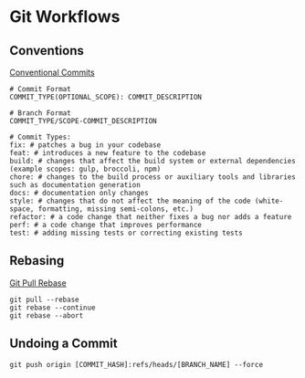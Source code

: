 # Git Workflows

## Conventions

[Conventional Commits](https://www.conventionalcommits.org/en/v1.0.0/#summary)

```
# Commit Format
COMMIT_TYPE(OPTIONAL_SCOPE): COMMIT_DESCRIPTION

# Branch Format
COMMIT_TYPE/SCOPE-COMMIT_DESCRIPTION

# Commit Types:
fix: # patches a bug in your codebase
feat: # introduces a new feature to the codebase
build: # changes that affect the build system or external dependencies (example scopes: gulp, broccoli, npm)
chore: # changes to the build process or auxiliary tools and libraries such as documentation generation
docs: # documentation only changes
style: # changes that do not affect the meaning of the code (white-space, formatting, missing semi-colons, etc.)
refactor: # a code change that neither fixes a bug nor adds a feature
perf: # a code change that improves performance
test: # adding missing tests or correcting existing tests
```

## Rebasing

[Git Pull Rebase](https://www.youtube.com/watch?v=xN1-2p06Urc&list=WL&index=29)

```
git pull --rebase
git rebase --continue
git rebase --abort
```

## Undoing a Commit

```
git push origin [COMMIT_HASH]:refs/heads/[BRANCH_NAME] --force
```
